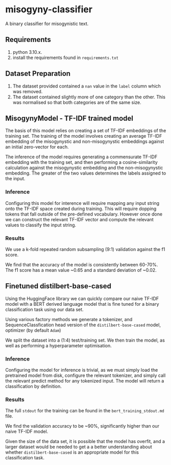 # misogyny-classifier

A binary classifier for misogynistic text.

## Requirements

1. python 3.10.x.
2. install the requirements found in `requirements.txt`

## Dataset Preparation

1. The dataset provided contained a `nan` value in the `label` column which was removed.
2. The dataset contained slightly more of one category than the other. This was normalised so that both categories are of the same size.


## MisogynyModel - TF-IDF trained model

The basis of this model relies on creating a set of TF-IDF embeddings of the training set. The training of the model involves creating an average TF-IDF embedding of the misogynystic and non-misogynystic embeddings against an initial zero-vector for each.

The inference of the model requires generating a commensurate TF-IDF embedding with the training set, and then performing a cosine-similarity calculation against the misogynystic embedding and the non-misogynystic embedding. The greater of the two values determines the labels assigned to the input.

### Inference

Configuring this model for interence will require mapping any input string onto the TF-IDF space created during training. This will require dopping tokens that fall outside of the pre-defined vocabulary. However once done we can construct the relevant TF-IDF vector and compute the relevant values to classify the input string.

### Results

We use a k-fold repeated random subsampling (9:1) validation against the f1 score.

We find that the accuracy of the model is consistently between 60-70%.
The f1 score has a mean value ~0.65 and a standard deviation of ~0.02.

## Finetuned distilbert-base-cased

Using the HuggingFace library we can quickly compare our naive TF-IDF model with a BERT derived language model that is fine tuned for a binary classification task using our data set.

Using various factory methods we generate a tokenizer, and SequenceClassfication head version of the `distilbert-base-cased` model, optimizer (by default `Adam`)

We split the dataset into a (1:4) test/training set. We then train the model, as well as performing a hyperparameter optimisation.

### Inference

Configuring the model for inference is trivial, as we must simply load the pretrained model from disk, configure the relevant tokenizer, and simply call the relevant predict method for any tokenized input. The model will return a classification by definition.

### Results

The full `stdout` for the training can be found in the `bert_training_stdout.md` file.

We find the validation accuracy to be ~90%, significantly higher than our naive TF-IDF model.

Given the size of the data set, it is possible that the model has overfit, and a larger dataset would be needed to get a a better understanding about whether `distilbert-base-cased` is an appropriate model for this classification task.
